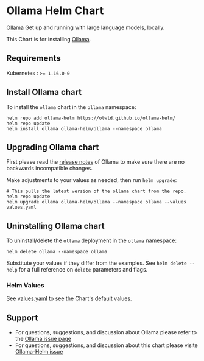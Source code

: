 # Ollama Helm Chart

[Ollama](https://ollama.ai/) Get up and running with large language models, locally.

This Chart is for installing [Ollama](https://github.com/jmorganca/ollama).

## Requirements

Kubernetes : `>= 1.16.0-0`

## Install Ollama chart

To install the `ollama` chart in the `ollama` namespace:

```console
helm repo add ollama-helm https://otwld.github.io/ollama-helm/
helm repo update
helm install ollama ollama-helm/ollama --namespace ollama
```

## Upgrading Ollama chart

First please read the [release notes](https://github.com/jmorganca/ollama/releases) of Ollama to make sure there are no backwards incompatible changes.

Make adjustments to your values as needed, then run `helm upgrade`:

```console
# This pulls the latest version of the ollama chart from the repo.
helm repo update
helm upgrade ollama ollama-helm/ollama --namespace ollama --values values.yaml
```

## Uninstalling Ollama chart

To uninstall/delete the `ollama` deployment in the `ollama` namespace:

```console
helm delete ollama --namespace ollama
```

Substitute your values if they differ from the examples. See `helm delete --help` for a full reference on `delete` parameters and flags.

### Helm Values

See [values.yaml](values.yaml) to see the Chart's default values.

## Support

- For questions, suggestions, and discussion about Ollama please refer to the [Ollama issue page](https://github.com/jmorganca/ollama/issues)
- For questions, suggestions, and discussion about this chart please visite [Ollama-Helm issue](https://github.com/otwld/ollama-helm/issues)